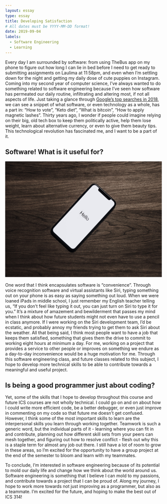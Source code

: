 ```yaml
---
layout: essay
type: essay
title: Developing Satisfaction
# All dates must be YYYY-MM-DD format!
date: 2019-09-04
labels:
  - Software Engineering
  - Learning
---
```


Every day I am surrounded by software: from using TheBus app on my phone to figure out how long I can lie in bed before I need to get ready to submitting assignments on Laulima at 11:58pm, and even when I’m settling down for the night and getting my daily dose of cute puppies on Instagram. Coming into my second year of computer science, I’ve always wanted to do something related to software engineering because I’ve seen how software has permeated our daily routine, infiltrating and altering most, if not all aspects of life. Just taking a glance through <a href = "https://trends.google.com/trends/yis/2018/US/">Google’s top searches in 2018</a>, we can see a snippet of what software, or even technology as a whole, has a part in: “How to vote”, “Keto diet”, “What is bitcoin”, “How to apply magnetic lashes”. Thirty years ago, I wonder if people could imagine relying on their big, old tech box to keep them politically active, help them lose weight, learn about alternative currency, or even to give them beauty tips. This technological revolution has fascinated me, and I want to be a part of it.

## Software! What is it useful for? 

<img class="ui medium floated rounded image" src="../images/hello-phone.jpg">

One word that I think encapsulates software is “convenience”. Through voice recognition software and virtual assistants like Siri, typing something out on your phone is as easy as saying something out loud. When we were loaned iPads in middle school, I just remember my English teacher telling us, “If you don’t feel like typing it out, you can just turn on Siri to type it for you.” It’s a mixture of amazement and bewilderment that passes my mind when I think about how future students might not even have to use a pencil in class anymore. If I were working on the Siri development team, I’d be ecstatic, and probably annoy my friends trying to get them to ask Siri about the weather. All that being said, I think most people want to have a job that keeps them satisfied, something that gives them the drive to commit to working eight hours at minimum a day. For me, working on a project that provides a service to other people or improves on something we endure as a day-to-day inconvenience would be a huge motivation for me. Through this software engineering class, and future classes related to this subject, I hope to develop more technical skills to be able to contribute towards a meaningful and useful project.

## Is being a good programmer just about coding?

Yet, some of the skills that I hope to develop throughout this course and future ICS courses are not wholly technical. I could go on and on about how I could write more efficient code, be a better debugger, or even just improve in commenting on my code so that future me doesn’t get confused. However, I think some of the most important skills to learn are the interpersonal skills you learn through working together. Teamwork is such a generic word, but the individual parts of it - learning where you can fit in and contribute, planning out how different skill sets from your peers can mesh together, and figuring out how to resolve conflict - flesh out why this is a staple term for almost any job out there. I still have a lot of room to grow in these areas, so I’m excited for the opportunity to have a group project at the end of the semester to bloom and learn with my teammates.

To conclude, I’m interested in software engineering because of its potential to mold our daily life and change how we think about the world around us. Software engineering is something that I believe I can mold to my passions, and contribute towards a project that I can be proud of. Along my journey, I hope to work more towards not just improving as a programmer, but also as a teammate. I’m excited for the future, and hoping to make the best out of ICS 314!


